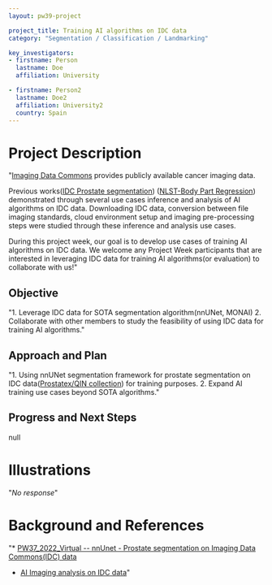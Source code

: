 ```yaml
---
layout: pw39-project

project_title: Training AI algorithms on IDC data
category: "Segmentation / Classification / Landmarking"

key_investigators:
- firstname: Person
  lastname: Doe
  affiliation: University

- firstname: Person2
  lastname: Doe2
  affiliation: University2
  country: Spain
---
```


# Project Description

<!-- Add a short paragraph describing the project. -->

"[Imaging Data Commons](https://portal.imaging.datacommons.cancer.gov/) provides publicly available cancer imaging data.

Previous works([IDC Prostate segmentation](https://github.com/ImagingDataCommons/idc-prostate-mri-analysis)) ([NLST-Body Part Regression](https://github.com/ImagingDataCommons/IDC-Tutorials/blob/master/notebooks/body_part_regression_with_structured_reports.ipynb)) demonstrated through several use cases inference and analysis of AI algorithms on IDC data.
Downloading IDC data, conversion between file imaging standards, cloud environment setup and imaging pre-processing steps were studied through these inference and analysis use cases.

During this project week, our goal is to develop use cases of training AI algorithms on IDC data. We welcome any Project Week participants that are interested in leveraging IDC data for training AI algorithms(or evaluation) to collaborate with us!"

## Objective

<!-- Describe here WHAT you would like to achieve (what you will have as end result). -->

"1.  Leverage IDC data for SOTA segmentation algorithm(nnUNet, MONAI)
2.  Collaborate with other members to study the feasibility of using IDC data for training AI algorithms."

## Approach and Plan

<!-- Describe here HOW you would like to achieve the objectives stated above. -->

"1.  Using nnUNet segmentation framework for prostate segmentation on IDC data([Prostatex/QIN collection](https://portal.imaging.datacommons.cancer.gov/explore/filters/?collection_id=Community\&collection_id=QIN\&collection_id=prostate_mri_us_biopsy\&collection_id=prostatex\&collection_id=qin_prostate_repeatability)) for training purposes.
2.  Expand AI training use cases beyond SOTA algorithms."

## Progress and Next Steps

<!-- Update this section as you make progress, describing of what you have ACTUALLY DONE.
     If there are specific steps that you could not complete then you can describe them here, too. -->

null

# Illustrations

<!-- Add pictures and links to videos that demonstrate what has been accomplished. -->

"*No response*"

# Background and References

<!-- If you developed any software, include link to the source code repository.
     If possible, also add links to sample data, and to any relevant publications. -->

"*   [PW37_2022_Virtual -- nnUnet - Prostate segmentation on Imaging Data Commons(IDC) data](https://github.com/NA-MIC/ProjectWeek/tree/master/PW37_2022_Virtual/Projects/IDCProstateSegmentation)
*   [AI Imaging analysis on IDC data](https://github.com/ImagingDataCommons/IDC-Tutorials/tree/master/notebooks#imaging-analysis-ai)"
